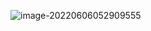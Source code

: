 ![image-20220606052909555](C:\Users\Administrator\AppData\Roaming\Typora\typora-user-images\image-20220606052909555.png)